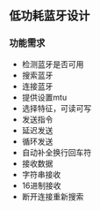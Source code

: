 ## 低功耗蓝牙设计

### 功能需求
- 检测蓝牙是否可用
- 搜索蓝牙
- 连接蓝牙
- 提供设置mtu
- 选择特征，可读可写 
- 发送指令
- 延迟发送
- 循环发送
- 自动补全换行回车符
- 接收数据
- 字符串接收
- 16进制接收
- 断开连接重新搜索









